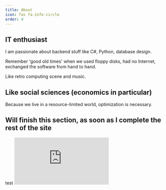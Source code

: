 ```yaml
---
title: About
icon: fas fa-info-circle
order: 4
---
```


## IT enthusiast
I am passionate about backend stuff like C#, Python, database design.

Remember 'good old times' when we used floppy disks, had no Internet, exchanged the software from hand to hand.

Like retro computing scene and music.

## Like social sciences (economics in particular)
Because we live in a resource-limited world, optimization is necessary. 

## Will finish this section, as soon as I complete the rest of the site

test
![Bachelor diploma](https://sbozich.github.io/assets/about/01Bachelor.pdf)

